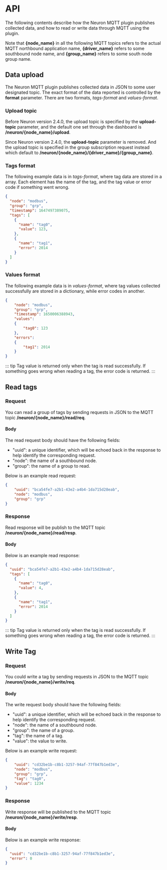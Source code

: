 # API

The following contents describe how the Neuron MQTT plugin publishes collected
data, and how to read or write data through MQTT using the plugin.

Note that **{node_name}** in all the following MQTT topics refers to the actual
MQTT northbound application name, **{driver_name}** refers to some southbound
node name, and **{group_name}** refers to some south node group name.

## Data upload

The Neuron MQTT plugin publishes collected data in JSON to some user designated
topic.
The exact format of the data reported is controlled by the **format** parameter.
There are two formats, *tags-format* and *values-format*.

### Upload topic

Before Neuron version 2.4.0, the upload topic is specified by the
**upload-topic** parameter, and the default one set through the dashboard is
**/neuron/{node_name}/upload**.

Since Neuron version 2.4.0, the **upload-topic** parameter is removed.
And the upload topic is specified in the group subscription request instead
which default to **/neuron/{node_name}/{driver_name}/{group_name}**.

### Tags format

The following example data is in *tags-format*, where tag data are stored in
a array. Each element has the name of the tag, and the tag value or error code
if something went wrong.

```json
{
  "node": "modbus",
  "group": "grp",
  "timestamp": 1647497389075,
  "tags": [
    {
      "name": "tag0",
      "value": 123,
    },
    {
      "name": "tag1",
      "error": 2014
    }
  ]
}
```

### Values format

The following example data is in *values-format*, where tag values collected
successfully are stored in a dictionary, while error codes in another.

```json
{
    "node": "modbus",
    "group": "grp",
    "timestamp": 1650006388943,
    "values":
    {
        "tag0": 123
    },
    "errors":
    {
        "tag1": 2014
    }
}
```

::: tip
Tag value is returned only when the tag is read successfully. If something goes
wrong when reading a tag, the error code is returned.
:::

## Read tags

### Request

You can read a group of tags by sending requests in JSON to the MQTT topic
**/neuron/{node_name}/read/req**.

#### Body

The read request body should have the following fields:
* "uuid": a unique identifier, which will be echoed back in the response to help identify the corresponding request.
* "node": the name of a southbound node.
* "group": the name of a group to read.

Below is an example read request:

```json
{
    "uuid": "bca54fe7-a2b1-43e2-a4b4-1da715d28eab",
    "node": "modbus",
    "group": "grp"
}
```

### Response

Read response will be publish to the MQTT topic **/neuron/{node_name}/read/resp**.

#### Body

Below is an example read response:

```json
{
  "uuid": "bca54fe7-a2b1-43e2-a4b4-1da715d28eab",
  "tags": [
    {
      "name": "tag0",
      "value": 4,
    },
    {
      "name": "tag1",
      "error": 2014
    }
  ]
}
```

::: tip
Tag value is returned only when the tag is read successfully. If something goes
wrong when reading a tag, the error code is returned.
:::

## Write Tag

### Request

You could write a tag by sending requests in JSON to the MQTT topic
**/neuron/{node_name}/write/req**.

#### Body

The write request body should have the following fields:
* "uuid": a unique identifier, which will be echoed back in the response to help identify the corresponding request.
* "node": the name of a southbound node.
* "group": the name of a group.
* "tag": the name of a tag.
* "value": the value to write.

Below is an example write request:

```json
{
    "uuid": "cd32be1b-c8b1-3257-94af-77f847b1ed3e",
    "node": "modbus",
    "group": "grp",
    "tag": "tag0",
    "value": 1234
}
```

### Response

Write response will be published to the MQTT topic **/neuron/{node_name}/write/resp**.

#### Body

Below is an example write response:

```json
{
  "uuid": "cd32be1b-c8b1-3257-94af-77f847b1ed3e",
  "error": 0
}
```
